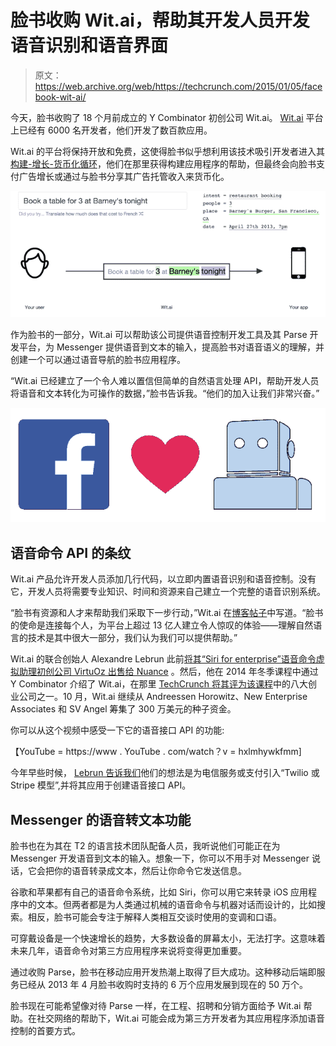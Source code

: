 # 脸书收购 Wit.ai，帮助其开发人员开发语音识别和语音界面

> 原文：<https://web.archive.org/web/https://techcrunch.com/2015/01/05/facebook-wit-ai/>

今天，脸书收购了 18 个月前成立的 Y Combinator 初创公司 Wit.ai。 [Wit.ai](https://web.archive.org/web/20230404054414/https://wit.ai/) 平台上已经有 6000 名开发者，他们开发了数百款应用。

Wit.ai 的平台将保持开放和免费，这使得脸书似乎想利用该技术吸引开发者进入其[构建-增长-货币化循环](https://web.archive.org/web/20230404054414/https://techcrunch.com/2014/11/30/like-advertising-a-needle-in-a-haystack/)，他们在那里获得构建应用程序的帮助，但最终会向脸书支付广告增长或通过与脸书分享其广告托管收入来货币化。

![Wit AI Voice](img/3ad25a39bf220029f09ae74cae0e84cf.png)

作为脸书的一部分，Wit.ai 可以帮助该公司提供语音控制开发工具及其 Parse 开发平台，为 Messenger 提供语音到文本的输入，提高脸书对语音语义的理解，并创建一个可以通过语音导航的脸书应用程序。

“Wit.ai 已经建立了一个令人难以置信但简单的自然语言处理 API，帮助开发人员将语音和文本转化为可操作的数据，”脸书告诉我。“他们的加入让我们非常兴奋。”

![witfb](img/9fc301bc31c62aaa46c335d33244d5b4.png)

## 语音命令 API 的条纹

Wit.ai 产品允许开发人员添加几行代码，以立即内置语音识别和语音控制。没有它，开发人员将需要专业知识、时间和资源来自己建立一个完整的语音识别系统。

“脸书有资源和人才来帮助我们采取下一步行动，”Wit.ai 在[博客帖子](https://web.archive.org/web/20230404054414/https://wit.ai/blog/2015/01/05/wit-ai-facebook)中写道。“脸书的使命是连接每个人，为平台上超过 13 亿人建立令人惊叹的体验——理解自然语言的技术是其中很大一部分，我们认为我们可以提供帮助。”

Wit.ai 的联合创始人 Alexandre Lebrun 此前[将其“Siri for enterprise”语音命令虚拟助理初创公司 VirtuOz 出售给 Nuance](https://web.archive.org/web/20230404054414/https://techcrunch.com/2013/01/10/in-our-inbox-a-memo-that-says-nuance-has-bought-virtuoz-to-ramp-up-its-enterprise-services/) 。然后，他在 2014 年冬季课程中通过 Y Combinator 介绍了 Wit.ai，在那里 [TechCrunch 将其评为该课程](https://web.archive.org/web/20230404054414/https://techcrunch.com/2014/03/25/best-y-combinator-demo-day-startups/)中的八大创业公司之一。10 月，Wit.ai 继续从 Andreessen Horowitz、New Enterprise Associates 和 SV Angel 筹集了 300 万美元的种子资金。

你可以从这个视频中感受一下它的语音接口 API 的功能:

【YouTube = https://www . YouTube . com/watch？v = hxlmhywkfmm]

今年早些时候， [Lebrun 告诉我们](https://web.archive.org/web/20230404054414/https://techcrunch.com/2014/03/17/with-a-voice-interface-api-for-any-app-wit-ai-wants-to-be-the-twilio-for-natural-language/)他们的想法是为电信服务或支付引入“Twilio 或 Stripe 模型”,并将其应用于创建语音接口 API。

## Messenger 的语音转文本功能

脸书也在为其在 T2 的语言技术团队配备人员，我听说他们可能正在为 Messenger 开发语音到文本的输入。想象一下，你可以不用手对 Messenger 说话，它会把你的语音转录成文本，然后让你命令它发送信息。

谷歌和苹果都有自己的语音命令系统，比如 Siri，你可以用它来转录 iOS 应用程序中的文本。但两者都是为人类通过机械的语音命令与机器对话而设计的，比如搜索。相反，脸书可能会专注于解释人类相互交谈时使用的变调和口语。

可穿戴设备是一个快速增长的趋势，大多数设备的屏幕太小，无法打字。这意味着未来几年，语音命令对第三方应用程序来说将变得更加重要。

通过收购 Parse，脸书在移动应用开发热潮上取得了巨大成功。这种移动后端即服务已经从 2013 年 4 月脸书收购时支持的 6 万个应用发展到现在的 50 万个。

脸书现在可能希望像对待 Parse 一样，在工程、招聘和分销方面给予 Wit.ai 帮助。在社交网络的帮助下，Wit.ai 可能会成为第三方开发者为其应用程序添加语音控制的首要方式。